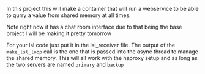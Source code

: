 In this project this will make a container that will run a webservice to be able to qurry a value from shared memory at all times.

Note right now it has a chat room interface due to that being the base project I will be making it pretty tomorrow

For your lsl code just put it in the lsl_receiver file. The output of the `make_lsl_loop` call is the one that is passed
into the async thread to manage the shared memory. This will all work with the haproxy setup and as long as the two servers are named
`primary` and `backup`
